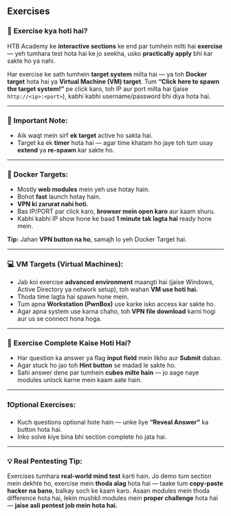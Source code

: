 ## Exercises

### 🔹 **Exercise kya hoti hai?**

HTB Academy ke **interactive sections** ke end par tumhein milti hai **exercise** — yeh tumhara test hota hai ke jo seekha, usko **practically apply** bhi kar sakte ho ya nahi.

Har exercise ke sath tumhein **target system** milta hai — ya toh **Docker target** hota hai ya **Virtual Machine (VM) target**.
Tum **“Click here to spawn the target system!”** pe click karo, toh IP aur port milta hai (jaise `http://<ip>:<port>`), kabhi kabhi username/password bhi diya hota hai.

---

### 🔸 **Important Note:**

* Aik waqt mein sirf **ek target** active ho sakta hai.
* Target ka ek **timer** hota hai — agar time khatam ho jaye toh tum usay **extend** ya **re-spawn** kar sakte ho.

---

### 🐳 **Docker Targets:**

* Mostly **web modules** mein yeh use hotay hain.
* Bohot **fast** launch hotay hain.
* **VPN ki zarurat nahi hoti.**
* Bas IP/PORT par click karo, **browser mein open karo** aur kaam shuru.
* Kabhi kabhi IP show hone ke baad **1 minute tak lagta hai** ready hone mein.

**Tip:** Jahan **VPN button na ho**, samajh lo yeh Docker Target hai.

---

### 💻 **VM Targets (Virtual Machines):**

* Jab koi exercise **advanced environment** maangti hai (jaise Windows, Active Directory ya network setup), toh wahan **VM use hoti hai.**
* Thoda time lagta hai spawn hone mein.
* Tum apna **Workstation (PwnBox)** use karke isko access kar sakte ho.
* Agar apna system use karna chaho, toh **VPN file download** karni hogi aur us se connect hona hoga.

---

### 🏁 **Exercise Complete Kaise Hoti Hai?**

* Har question ka answer ya flag **input field** mein likho aur **Submit** dabao.
* Agar stuck ho jao toh **Hint button** se madad le sakte ho.
* Sahi answer dene par tumhein **cubes milte hain** — jo aage naye modules unlock karne mein kaam aate hain.

---

### ❗**Optional Exercises:**

* Kuch questions optional hote hain — unke liye **“Reveal Answer”** ka button hota hai.
* Inko solve kiye bina bhi section complete ho jata hai.

---

### 💡 Real Pentesting Tip:

Exercises tumhara **real-world mind test** karti hain.
Jo demo tum section mein dekhte ho, exercise mein **thoda alag** hota hai — taake tum **copy-paste hacker na bano**, balkay soch ke kaam karo.
Asaan modules mein thoda difference hota hai, lekin mushkil modules mein **proper challenge** hota hai — **jaise asli pentest job mein hota hai.**

